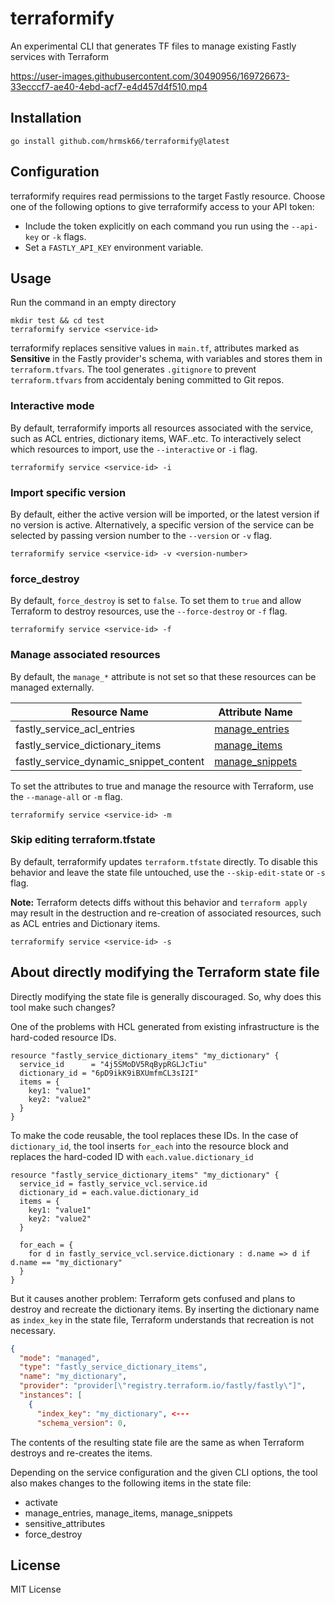 # terraformify

An experimental CLI that generates TF files to manage existing Fastly services with Terraform

https://user-images.githubusercontent.com/30490956/169726673-33ecccf7-ae40-4ebd-acf7-e4d457d4f510.mp4

## Installation

```
go install github.com/hrmsk66/terraformify@latest
```

## Configuration

terraformify requires read permissions to the target Fastly resource.
Choose one of the following options to give terraformify access to your API token:

-   Include the token explicitly on each command you run using the `--api-key` or `-k` flags.
-   Set a `FASTLY_API_KEY` environment variable.

## Usage

Run the command in an empty directory

```
mkdir test && cd test
terraformify service <service-id>
```

terraformify replaces sensitive values in `main.tf`, attributes marked as **Sensitive** in the Fastly provider's schema, with variables and stores them in `terraform.tfvars`. The tool generates `.gitignore` to prevent `terraform.tfvars` from accidentaly bening committed to Git repos.

### Interactive mode

By default, terraformify imports all resources associated with the service, such as ACL entries, dictionary items, WAF..etc. To interactively select which resources to import, use the `--interactive` or `-i` flag.

```
terraformify service <service-id> -i
```

### Import specific version

By default, either the active version will be imported, or the latest version if no version is active. Alternatively, a specific version of the service can be selected by passing version number to the `--version` or `-v` flag.

```
terraformify service <service-id> -v <version-number>
```

### force_destroy

By default, `force_destroy` is set to `false`. To set them to `true` and allow Terraform to destroy resources, use the `--force-destroy` or `-f` flag.

```
terraformify service <service-id> -f
```

### Manage associated resources

By default, the `manage_*` attribute is not set so that these resources can be managed externally.

| Resource Name                          | Attribute Name                                                                                                                 |
| -------------------------------------- | ------------------------------------------------------------------------------------------------------------------------------ |
| fastly_service_acl_entries             | [manage_entries](https://registry.terraform.io/providers/fastly/fastly/latest/docs/resources/service_acl_entries)              |
| fastly_service_dictionary_items        | [manage_items](https://registry.terraform.io/providers/fastly/fastly/latest/docs/resources/service_dictionary_items)           |
| fastly_service_dynamic_snippet_content | [manage_snippets](https://registry.terraform.io/providers/fastly/fastly/latest/docs/resources/service_dynamic_snippet_content) |

To set the attributes to true and manage the resource with Terraform, use the `--manage-all` or `-m` flag.

```
terraformify service <service-id> -m
```

### Skip editing terraform.tfstate

By default, terraformify updates `terraform.tfstate` directly. To disable this behavior and leave the state file untouched, use the `--skip-edit-state` or `-s` flag.

**Note:** Terraform detects diffs without this behavior and `terraform apply` may result in the destruction and re-creation of associated resources, such as ACL entries and Dictionary items.

```
terraformify service <service-id> -s
```

## About directly modifying the Terraform state file

Directly modifying the state file is generally discouraged. So, why does this tool make such changes?

One of the problems with HCL generated from existing infrastructure is the hard-coded resource IDs.

```hcl
resource "fastly_service_dictionary_items" "my_dictionary" {
  service_id      = "4j5SMoDV5RqBypRGLJcTiu"
  dictionary_id = "6pD9ikK9iBXUmfmCL3sI2I"
  items = {
    key1: "value1"
    key2: "value2"
  }
}
```

To make the code reusable, the tool replaces these IDs.
In the case of `dictionary_id`, the tool inserts `for_each` into the resource block and replaces the hard-coded ID with `each.value.dictionary_id`

```hcl
resource "fastly_service_dictionary_items" "my_dictionary" {
  service_id = fastly_service_vcl.service.id
  dictionary_id = each.value.dictionary_id
  items = {
    key1: "value1"
    key2: "value2"
  }

  for_each = {
    for d in fastly_service_vcl.service.dictionary : d.name => d if d.name == "my_dictionary"
  }
}
```

But it causes another problem: Terraform gets confused and plans to destroy and recreate the dictionary items.
By inserting the dictionary name as `index_key` in the state file, Terraform understands that recreation is not necessary.

```json
{
  "mode": "managed",
  "type": "fastly_service_dictionary_items",
  "name": "my_dictionary",
  "provider": "provider[\"registry.terraform.io/fastly/fastly\"]",
  "instances": [
    {
      "index_key": "my_dictionary", <---
      "schema_version": 0,
```

The contents of the resulting state file are the same as when Terraform destroys and re-creates the items.

Depending on the service configuration and the given CLI options, the tool also makes changes to the following items in the state file:

- activate
- manage_entries, manage_items, manage_snippets
- sensitive_attributes
- force_destroy

## License

MIT License
